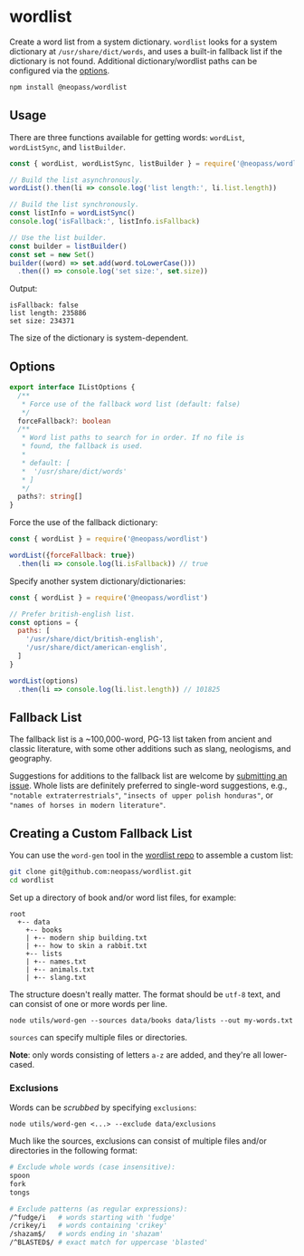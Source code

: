 # wordlist

Create a word list from a system dictionary. `wordlist` looks for a system dictionary at `/usr/share/dict/words`, and uses a built-in fallback list if the dictionary is not found. Additional dictionary/wordlist paths can be configured via the [options](#options).

```bash
npm install @neopass/wordlist
```

## Usage

There are three functions available for getting words: `wordList`, `wordListSync`, and `listBuilder`.

```javascript
const { wordList, wordListSync, listBuilder } = require('@neopass/wordlist')

// Build the list asynchronously.
wordList().then(li => console.log('list length:', li.list.length))

// Build the list synchronously.
const listInfo = wordListSync()
console.log('isFallback:', listInfo.isFallback)

// Use the list builder.
const builder = listBuilder()
const set = new Set()
builder((word) => set.add(word.toLowerCase()))
  .then(() => console.log('set size:', set.size))
```

Output:

```
isFallback: false
list length: 235886
set size: 234371
```

The size of the dictionary is system-dependent.

## Options

```typescript
export interface IListOptions {
  /**
   * Force use of the fallback word list (default: false)
   */
  forceFallback?: boolean
  /**
   * Word list paths to search for in order. If no file is
   * found, the fallback is used.
   *
   * default: [
   *  '/usr/share/dict/words'
   * ]
   */
  paths?: string[]
}
```

Force the use of the fallback dictionary:

```javascript
const { wordList } = require('@neopass/wordlist')

wordList({forceFallback: true})
  .then(li => console.log(li.isFallback)) // true
```

Specify another system dictionary/dictionaries:

```javascript
const { wordList } = require('@neopass/wordlist')

// Prefer british-english list.
const options = {
  paths: [
    '/usr/share/dict/british-english',
    '/usr/share/dict/american-english',
  ]
}

wordList(options)
  .then(li => console.log(li.list.length)) // 101825
```

## Fallback List

The fallback list is a ~100,000-word, PG-13 list taken from ancient and classic literature, with some other additions such as slang, neologisms, and geography.

Suggestions for additions to the fallback list are welcome by [submitting an issue](https://github.com/neopass/wordlist/issues). Whole lists are definitely preferred to single-word suggestions, e.g., `"notable extraterrestrials"`, `"insects of upper polish honduras"`, or `"names of horses in modern literature"`.

## Creating a Custom Fallback List

You can use the `word-gen` tool in the [wordlist repo](https://github.com/neopass/wordlist) to assemble a custom list:

```bash
git clone git@github.com:neopass/wordlist.git
cd wordlist
```

Set up a directory of book and/or word list files, for example:

```
root
  +-- data
    +-- books
    | +-- modern ship building.txt
    | +-- how to skin a rabbit.txt
    +-- lists
    | +-- names.txt
    | +-- animals.txt
    | +-- slang.txt
```

The structure doesn't really matter. The format should be `utf-8` text, and can consist of one or more words per line.

```
node utils/word-gen --sources data/books data/lists --out my-words.txt
```

`sources` can specify multiple files or directories.

**Note**: only words consisting of letters `a-z` are added, and they're all lower-cased.

### Exclusions

Words can be _scrubbed_ by specifying `exclusions`:

```
node utils/word-gen <...> --exclude data/exclusions
```

Much like the sources, exclusions can consist of multiple files and/or directories in the following format:

```bash
# Exclude whole words (case insensitive):
spoon
fork
tongs

# Exclude patterns (as regular expressions):
/^fudge/i   # words starting with 'fudge'
/crikey/i   # words containing 'crikey'
/shazam$/   # words ending in 'shazam'
/^BLASTED$/ # exact match for uppercase 'blasted'
```

